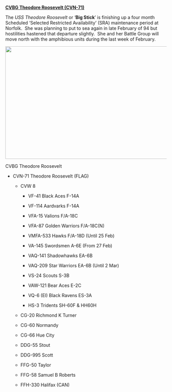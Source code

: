 **[CVBG Theodore Roosevelt
(CVN-71)](https://en.wikipedia.org/wiki/USS_Theodore_Roosevelt_(CVN-71))**

The *USS Theodore Roosevelt* or ‘**Big Stick**’ is finishing up a four
month Scheduled ‘Selected Restricted Availability’ (SRA) maintenance
period at Norfolk.  She was planning to put to sea again in late
February of 94 but hostilities hastened that departure slightly.  She
and her Battle Group will move north with the amphibious units during
the last week of February.

<img src="/assets\images\nato\us\navy\carriers\tr\media\image1.jpg" style="width:6.5in;height:3.65625in" />

CVBG Theodore Roosevelt

-   CVN-71 Theodore Roosevelt (FLAG)

    -   CVW 8

        -   VF-41 Black Aces F-14A

        -   VF-114 Aardvarks F-14A

        -   VFA-15 Valions F/A-18C

        -   VFA-87 Golden Warriors F/A-18C(N)

        -   VMFA-533 Hawks F/A-18D (Until 25 Feb)

        -   VA-145 Swordsmen A-6E (From 27 Feb)

        -   VAQ-141 Shadowhawks EA-6B

        -   VAQ-209 Star Warriors EA-6B (Until 2 Mar)

        -   VS-24 Scouts S-3B

        -   VAW-121 Bear Aces E-2C

        -   VQ-6 (El) Black Ravens ES-3A

        -   HS-3 Tridents SH-60F & HH60H

    -   CG-20 Richmond K Turner

    -   CG-60 Normandy

    -   CG-66 Hue City

    -   DDG-55 Stout

    -   DDG-995 Scott

    -   FFG-50 Taylor

    -   FFG-58 Samuel B Roberts

    -   FFH-330 Halifax (CAN)
